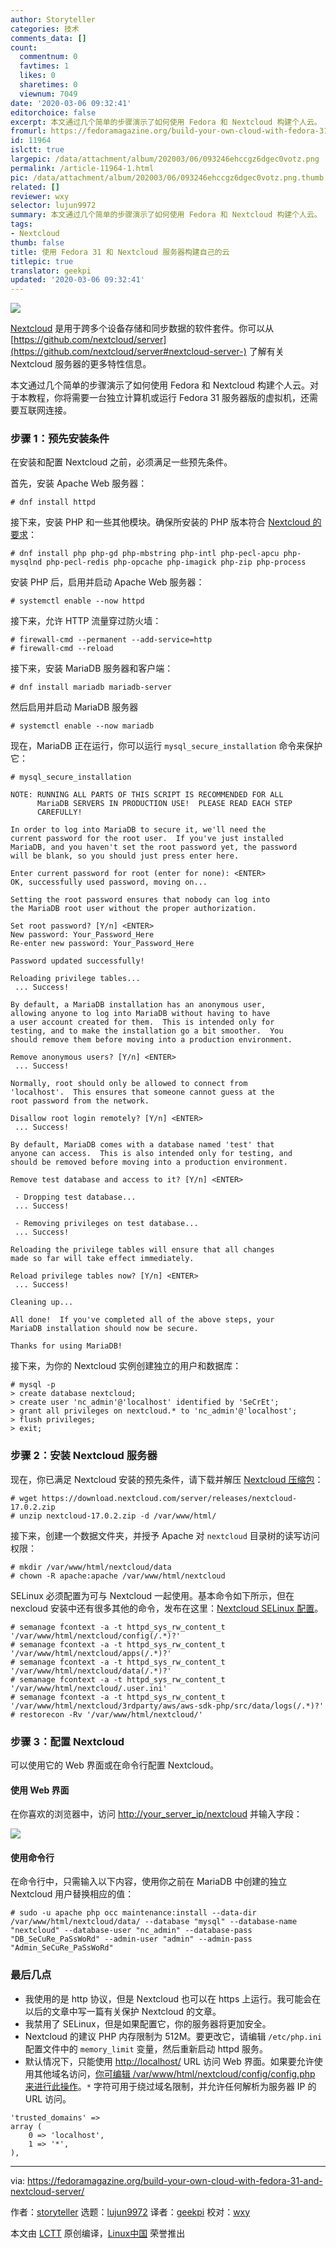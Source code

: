 ```yaml
---
author: Storyteller
categories: 技术
comments_data: []
count:
  commentnum: 0
  favtimes: 1
  likes: 0
  sharetimes: 0
  viewnum: 7049
date: '2020-03-06 09:32:41'
editorchoice: false
excerpt: 本文通过几个简单的步骤演示了如何使用 Fedora 和 Nextcloud 构建个人云。
fromurl: https://fedoramagazine.org/build-your-own-cloud-with-fedora-31-and-nextcloud-server/
id: 11964
islctt: true
largepic: /data/attachment/album/202003/06/093246ehccgz6dgec0votz.png
permalink: /article-11964-1.html
pic: /data/attachment/album/202003/06/093246ehccgz6dgec0votz.png.thumb.jpg
related: []
reviewer: wxy
selector: lujun9972
summary: 本文通过几个简单的步骤演示了如何使用 Fedora 和 Nextcloud 构建个人云。
tags:
- Nextcloud
thumb: false
title: 使用 Fedora 31 和 Nextcloud 服务器构建自己的云
titlepic: true
translator: geekpi
updated: '2020-03-06 09:32:41'
---
```


![](/data/attachment/album/202003/06/093246ehccgz6dgec0votz.png)


[Nextcloud](https://nextcloud.com/) 是用于跨多个设备存储和同步数据的软件套件。你可以从 [https://github.com/nextcloud/server](https://github.com/nextcloud/server#nextcloud-server-) 了解有关 Nextcloud 服务器的更多特性信息。


本文通过几个简单的步骤演示了如何使用 Fedora 和 Nextcloud 构建个人云。对于本教程，你将需要一台独立计算机或运行 Fedora 31 服务器版的虚拟机，还需要互联网连接。


### 步骤 1：预先安装条件


在安装和配置 Nextcloud 之前，必须满足一些预先条件。


首先，安装 Apache Web 服务器：



```
# dnf install httpd
```

接下来，安装 PHP 和一些其他模块。确保所安装的 PHP 版本符合 [Nextcloud 的要求](https://docs.nextcloud.com/server/17/admin_manual/installation/system_requirements.html#server)：



```
# dnf install php php-gd php-mbstring php-intl php-pecl-apcu php-mysqlnd php-pecl-redis php-opcache php-imagick php-zip php-process
```

安装 PHP 后，启用并启动 Apache Web 服务器：



```
# systemctl enable --now httpd
```

接下来，允许 HTTP 流量穿过防火墙：



```
# firewall-cmd --permanent --add-service=http
# firewall-cmd --reload
```

接下来，安装 MariaDB 服务器和客户端：



```
# dnf install mariadb mariadb-server
```

然后启用并启动 MariaDB 服务器



```
# systemctl enable --now mariadb
```

现在，MariaDB 正在运行，你可以运行 `mysql_secure_installation` 命令来保护它：



```
# mysql_secure_installation

NOTE: RUNNING ALL PARTS OF THIS SCRIPT IS RECOMMENDED FOR ALL
      MariaDB SERVERS IN PRODUCTION USE!  PLEASE READ EACH STEP
      CAREFULLY!

In order to log into MariaDB to secure it, we'll need the
current password for the root user.  If you've just installed
MariaDB, and you haven't set the root password yet, the password
will be blank, so you should just press enter here.

Enter current password for root (enter for none): <ENTER>
OK, successfully used password, moving on...

Setting the root password ensures that nobody can log into
the MariaDB root user without the proper authorization.

Set root password? [Y/n] <ENTER>
New password: Your_Password_Here
Re-enter new password: Your_Password_Here

Password updated successfully!

Reloading privilege tables...
 ... Success!

By default, a MariaDB installation has an anonymous user,
allowing anyone to log into MariaDB without having to have
a user account created for them.  This is intended only for
testing, and to make the installation go a bit smoother.  You
should remove them before moving into a production environment.

Remove anonymous users? [Y/n] <ENTER>
 ... Success!

Normally, root should only be allowed to connect from
'localhost'.  This ensures that someone cannot guess at the
root password from the network.

Disallow root login remotely? [Y/n] <ENTER>
 ... Success!

By default, MariaDB comes with a database named 'test' that
anyone can access.  This is also intended only for testing, and
should be removed before moving into a production environment.

Remove test database and access to it? [Y/n] <ENTER>

 - Dropping test database...
 ... Success!

 - Removing privileges on test database...
 ... Success!

Reloading the privilege tables will ensure that all changes
made so far will take effect immediately.

Reload privilege tables now? [Y/n] <ENTER>
 ... Success!

Cleaning up...

All done!  If you've completed all of the above steps, your
MariaDB installation should now be secure.

Thanks for using MariaDB!
```

接下来，为你的 Nextcloud 实例创建独立的用户和数据库：



```
# mysql -p
> create database nextcloud;
> create user 'nc_admin'@'localhost' identified by 'SeCrEt';
> grant all privileges on nextcloud.* to 'nc_admin'@'localhost';
> flush privileges;
> exit;
```

### 步骤 2：安装 Nextcloud 服务器


现在，你已满足 Nextcloud 安装的预先条件，请下载并解压 [Nextcloud 压缩包](https://nextcloud.com/install/#instructions-server)：



```
# wget https://download.nextcloud.com/server/releases/nextcloud-17.0.2.zip
# unzip nextcloud-17.0.2.zip -d /var/www/html/
```

接下来，创建一个数据文件夹，并授予 Apache 对 `nextcloud` 目录树的读写访问权限：



```
# mkdir /var/www/html/nextcloud/data
# chown -R apache:apache /var/www/html/nextcloud
```

SELinux 必须配置为可与 Nextcloud 一起使用。基本命令如下所示，但在 nexcloud 安装中还有很多其他的命令，发布在这里：[Nextcloud SELinux 配置](https://docs.nextcloud.com/server/17/admin_manual/installation/selinux_configuration.html)。



```
# semanage fcontext -a -t httpd_sys_rw_content_t '/var/www/html/nextcloud/config(/.*)?'
# semanage fcontext -a -t httpd_sys_rw_content_t '/var/www/html/nextcloud/apps(/.*)?'
# semanage fcontext -a -t httpd_sys_rw_content_t '/var/www/html/nextcloud/data(/.*)?'
# semanage fcontext -a -t httpd_sys_rw_content_t '/var/www/html/nextcloud/.user.ini'
# semanage fcontext -a -t httpd_sys_rw_content_t '/var/www/html/nextcloud/3rdparty/aws/aws-sdk-php/src/data/logs(/.*)?'
# restorecon -Rv '/var/www/html/nextcloud/'
```

### 步骤 3：配置 Nextcloud


可以使用它的 Web 界面或在命令行配置 Nextcloud。


#### 使用 Web 界面


在你喜欢的浏览器中，访问 <http://your_server_ip/nextcloud> 并输入字段：


![](/data/attachment/album/202003/06/093247exjcju42exjnit1h.png)


#### 使用命令行


在命令行中，只需输入以下内容，使用你之前在 MariaDB 中创建的独立 Nextcloud 用户替换相应的值：



```
# sudo -u apache php occ maintenance:install --data-dir /var/www/html/nextcloud/data/ --database "mysql" --database-name "nextcloud" --database-user "nc_admin" --database-pass "DB_SeCuRe_PaSsWoRd" --admin-user "admin" --admin-pass "Admin_SeCuRe_PaSsWoRd"
```

### 最后几点


* 我使用的是 http 协议，但是 Nextcloud 也可以在 https 上运行。我可能会在以后的文章中写一篇有关保护 Nextcloud 的文章。
* 我禁用了 SELinux，但是如果配置它，你的服务器将更加安全。
* Nextcloud 的建议 PHP 内存限制为 512M。要更改它，请编辑 `/etc/php.ini` 配置文件中的 `memory_limit` 变量，然后重新启动 httpd 服务。
* 默认情况下，只能使用 <http://localhost/> URL 访问 Web 界面。如果要允许使用其他域名访问，[你可编辑 /var/www/html/nextcloud/config/config.php 来进行此操作](https://help.nextcloud.com/t/adding-a-new-trusted-domain/26)。`*` 字符可用于绕过域名限制，并允许任何解析为服务器 IP 的 URL 访问。



```
'trusted_domains' =>
array (
    0 => 'localhost',
    1 => '*',
),
```




---


via: <https://fedoramagazine.org/build-your-own-cloud-with-fedora-31-and-nextcloud-server/>


作者：[storyteller](https://fedoramagazine.org/author/storyteller/) 选题：[lujun9972](https://github.com/lujun9972) 译者：[geekpi](https://github.com/geekpi) 校对：[wxy](https://github.com/wxy)


本文由 [LCTT](https://github.com/LCTT/TranslateProject) 原创编译，[Linux中国](https://linux.cn/) 荣誉推出